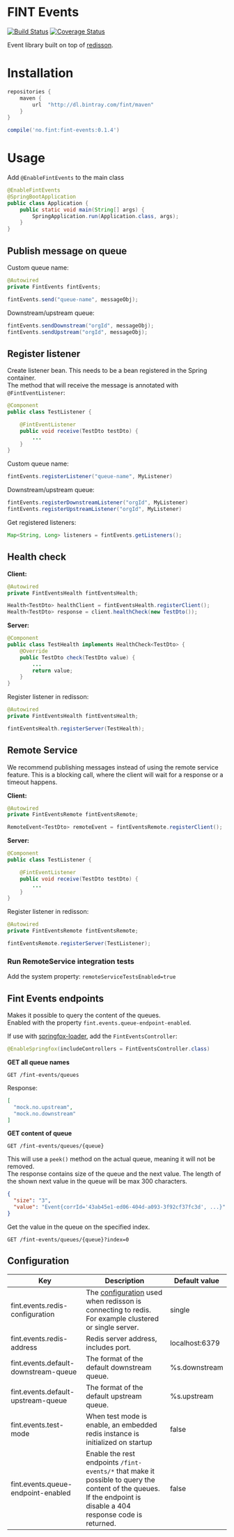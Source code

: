 # FINT Events

[![Build Status](https://travis-ci.org/FINTlibs/fint-events.svg?branch=master)](https://travis-ci.org/FINTlibs/fint-events)
[![Coverage Status](https://coveralls.io/repos/github/FINTlibs/fint-events/badge.svg?branch=master)](https://coveralls.io/github/FINTlibs/fint-events?branch=master)

Event library built on top of [redisson](https://redisson.org/).

# Installation

```groovy
repositories {
    maven {
        url  "http://dl.bintray.com/fint/maven" 
    }
}

compile('no.fint:fint-events:0.1.4')
```

# Usage

Add `@EnableFintEvents` to the main class

```java
@EnableFintEvents
@SpringBootApplication
public class Application {
    public static void main(String[] args) {
        SpringApplication.run(Application.class, args);
    }
}
```

## Publish message on queue

Custom queue name:
```java
@Autowired
private FintEvents fintEvents;

fintEvents.send("queue-name", messageObj);
```

Downstream/upstream queue:
```java
fintEvents.sendDownstream("orgId", messageObj);
fintEvents.sendUpstream("orgId", messageObj);
```

## Register listener

Create listener bean. This needs to be a bean registered in the Spring container.  
The method that will receive the message is annotated with `@FintEventListener`:
```java
@Component
public class TestListener {

    @FintEventListener
    public void receive(TestDto testDto) {
        ...
    }
}
```

Custom queue name:
```java
fintEvents.registerListener("queue-name", MyListener)
```

Downstream/upstream queue:
```java
fintEvents.registerDownstreamListener("orgId", MyListener)
fintEvents.registerUpstreamListener("orgId", MyListener)
```

Get registered listeners:
```java
Map<String, Long> listeners = fintEvents.getListeners();
```

## Health check

**Client:**
```java
@Autowired
private FintEventsHealth fintEventsHealth;

Health<TestDto> healthClient = fintEventsHealth.registerClient();
Health<TestDto> response = client.healthCheck(new TestDto());
```

**Server:**  

```java
@Component
public class TestHealth implements HealthCheck<TestDto> {
    @Override
    public TestDto check(TestDto value) {
        ...
        return value;
    }
}

```

Register listener in redisson:
```java
@Autowired
private FintEventsHealth fintEventsHealth;

fintEventsHealth.registerServer(TestHealth);
```

## Remote Service

We recommend publishing messages instead of using the remote service feature. This is a blocking call, where the client will wait for a response or a timeout happens.


**Client:**
```java
@Autowired
private FintEventsRemote fintEventsRemote;

RemoteEvent<TestDto> remoteEvent = fintEventsRemote.registerClient();
```

**Server:**
```java
@Component
public class TestListener {

    @FintEventListener
    public void receive(TestDto testDto) {
        ...
    }
}
```

Register listener in redisson:
```java
@Autowired
private FintEventsRemote fintEventsRemote;

fintEventsRemote.registerServer(TestListener);
```

### Run RemoteService integration tests

Add the system property: `remoteServiceTestsEnabled=true`

## Fint Events endpoints

Makes it possible to query the content of the queues.  
Enabled with the property `fint.events.queue-endpoint-enabled`.  

If use with [springfox-loader](https://github.com/jarlehansen/springfox-loader), add the `FintEventsController`:
```java
@EnableSpringfox(includeControllers = FintEventsController.class)
```

**GET all queue names**

`GET /fint-events/queues`

Response:
```json
[
  "mock.no.upstream",
  "mock.no.downstream"
]
```

**GET content of queue**

`GET /fint-events/queues/{queue}`

This will use a `peek()` method on the actual queue, meaning it will not be removed.  
The response contains size of the queue and the next value. The length of the shown next value in the queue will be max 300 characters.
```json
{
  "size": "3",
  "value": "Event{corrId='43ab45e1-ed06-404d-a093-3f92cf37fc3d', ...}"
}
```

Get the value in the queue on the specified index.

`GET /fint-events/queues/{queue}?index=0`


## Configuration

| Key | Description | Default value |
|-----|-------------|---------------|
| fint.events.redis-configuration | The [configuration](https://github.com/redisson/redisson/wiki/2.-Configuration) used when redisson is connecting to redis. For example clustered or single server. | single |
| fint.events.redis-address | Redis server address, includes port. | localhost:6379 |
| fint.events.default-downstream-queue | The format of the default downstream queue. | %s.downstream |
| fint.events.default-upstream-queue | The format of the default upstream queue. | %s.upstream |
| fint.events.test-mode | When test mode is enable, an embedded redis instance is initialized on startup | false |
| fint.events.queue-endpoint-enabled | Enable the rest endpoints `/fint-events/*` that make it possible to query the content of the queues. If the endpoint is disable a 404 response code is returned. | false |